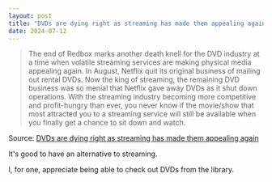 ```yaml
---
layout: post
title: "DVDs are dying right as streaming has made them appealing again"
date: 2024-07-12
---
```


> The end of Redbox marks another death knell for the DVD industry at a
time when volatile streaming services are making physical media appealing
again. In August, Netflix quit its original business of mailing out rental
DVDs. Now the king of streaming, the remaining DVD business was so menial
that Netflix gave away DVDs as it shut down operations. With the streaming
industry becoming more competitive and profit-hungry than ever, you never
know if the movie/show that most attracted you to a streaming service will
still be available when you finally get a chance to sit down and watch.

Source: [DVDs are dying right as streaming has made them appealing again](
https://arstechnica.com/gadgets/2024/07/dvds-are-dying-right-as-streaming-has-made-them-appealing-again/
)

It's good to have an alternative to streaming.

I, for one, appreciate being able to check out DVDs from the library.

